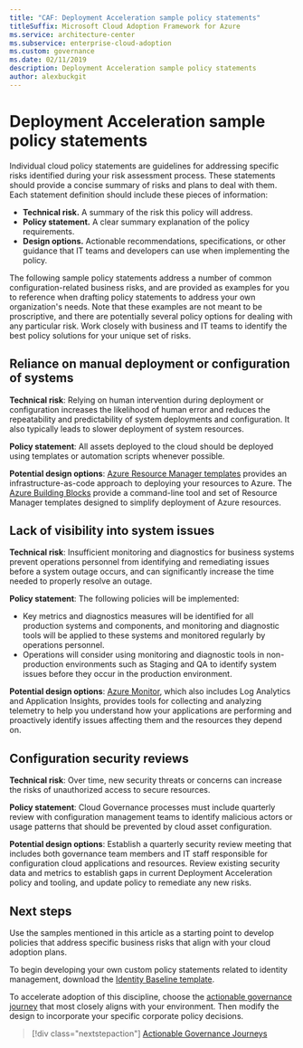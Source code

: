 ```yaml
---
title: "CAF: Deployment Acceleration sample policy statements"
titleSuffix: Microsoft Cloud Adoption Framework for Azure
ms.service: architecture-center
ms.subservice: enterprise-cloud-adoption
ms.custom: governance
ms.date: 02/11/2019
description: Deployment Acceleration sample policy statements
author: alexbuckgit
---
```


# Deployment Acceleration sample policy statements

Individual cloud policy statements are guidelines for addressing specific risks identified during your risk assessment process. These statements should provide a concise summary of risks and plans to deal with them. Each statement definition should include these pieces of information:

- **Technical risk.** A summary of the risk this policy will address.
- **Policy statement.** A clear summary explanation of the policy requirements.
- **Design options.** Actionable recommendations, specifications, or other guidance that IT teams and developers can use when implementing the policy.

The following sample policy statements address a number of common configuration-related business risks, and are provided as examples for you to reference when drafting policy statements to address your own organization's needs. Note that these examples are not meant to be proscriptive, and there are potentially several policy options for dealing with any particular risk. Work closely with business and IT teams to identify the best policy solutions for your unique set of risks.

## Reliance on manual deployment or configuration of systems

**Technical risk**: Relying on human intervention during deployment or configuration increases the likelihood of human error and reduces the repeatability and predictability of system deployments and configuration. It also typically leads to slower deployment of system resources.

**Policy statement**: All assets deployed to the cloud should be deployed using templates or automation scripts whenever possible.

**Potential design options**: [Azure Resource Manager templates](/azure/azure-resource-manager/resource-group-overview#template-deployment) provides an infrastructure-as-code approach to deploying your resources to Azure. The [Azure Building Blocks](https://github.com/mspnp/template-building-blocks/wiki) provide a command-line tool and set of Resource Manager templates designed to simplify deployment of Azure resources.

## Lack of visibility into system issues

**Technical risk**: Insufficient monitoring and diagnostics for business systems prevent operations personnel from identifying and remediating issues before a system outage occurs, and can significantly increase the time needed to properly resolve an outage.

**Policy statement**: The following policies will be implemented:

- Key metrics and diagnostics measures will be identified for all production systems and components, and monitoring and diagnostic tools will be applied to these systems and monitored regularly by operations personnel.
- Operations will consider using monitoring and diagnostic tools in non-production environments such as Staging and QA to identify system issues before they occur in the production environment.

**Potential design options**: [Azure Monitor](/azure/azure-monitor/), which also includes Log Analytics and Application Insights, provides tools for collecting and analyzing telemetry to help you understand how your applications are performing and proactively identify issues affecting them and the resources they depend on.

## Configuration security reviews

**Technical risk**: Over time, new security threats or concerns can increase the risks of unauthorized access to secure resources.

**Policy statement**: Cloud Governance processes must include quarterly review with configuration management teams to identify malicious actors or usage patterns that should be prevented by cloud asset configuration.

**Potential design options**: Establish a quarterly security review meeting that includes both governance team members and IT staff responsible for configuration cloud applications and resources. Review existing security data and metrics to establish gaps in current Deployment Acceleration policy and tooling, and update policy to remediate any new risks.

## Next steps

Use the samples mentioned in this article as a starting point to develop policies that address specific business risks that align with your cloud adoption plans.

To begin developing your own custom policy statements related to identity management, download the [Identity Baseline template](template.md).

To accelerate adoption of this discipline, choose the [actionable governance journey](../journeys/overview.md) that most closely aligns with your environment. Then modify the design to incorporate your specific corporate policy decisions.

> [!div class="nextstepaction"]
> [Actionable Governance Journeys](../journeys/overview.md)
